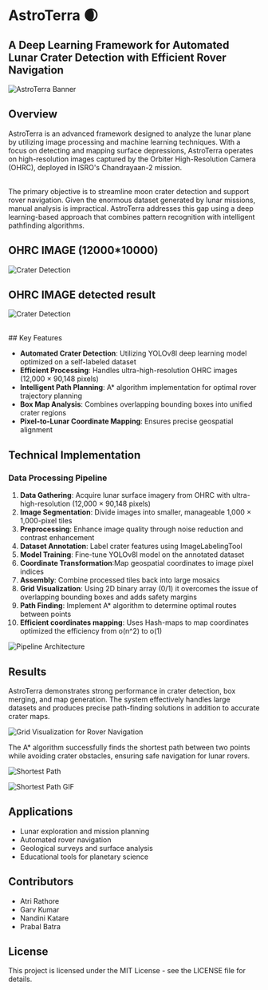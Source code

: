 # AstroTerra 🌒

## A Deep Learning Framework for Automated Lunar Crater Detection with Efficient Rover Navigation

![AstroTerra Banner](https://github.com/garvkumar68/AstroTerra/blob/main/frontend/img/logo.jpg)

## Overview

AstroTerra is an advanced framework designed to analyze the lunar plane by utilizing image processing and machine learning techniques. With a focus on detecting and mapping surface depressions, AstroTerra operates on high-resolution images captured by the Orbiter High-Resolution Camera (OHRC), deployed in ISRO's Chandrayaan-2 mission.<br><br>

The primary objective is to streamline moon crater detection and support rover navigation. Given the enormous dataset generated by lunar missions, manual analysis is impractical. AstroTerra addresses this gap using a deep learning-based approach that combines pattern recognition with intelligent pathfinding algorithms.

## OHRC IMAGE (12000*10000)<br>
![Crater Detection](https://github.com/garvkumar68/AstroTerra/blob/main/frontend/img/Ohrc_img.png)
<br>

## OHRC IMAGE detected result<br>
![Crater Detection](https://github.com/garvkumar68/AstroTerra/blob/main/frontend/img/large_img_detection.jpg)
<br>


<br>
## Key Features

- **Automated Crater Detection**: Utilizing YOLOv8l deep learning model optimized on a self-labeled dataset<br>
- **Efficient Processing**: Handles ultra-high-resolution OHRC images (12,000 × 90,148 pixels)<br>
- **Intelligent Path Planning**: A* algorithm implementation for optimal rover trajectory planning<br>
- **Box Map Analysis**: Combines overlapping bounding boxes into unified crater regions<br>
- **Pixel-to-Lunar Coordinate Mapping**: Ensures precise geospatial alignment

## Technical Implementation

### Data Processing Pipeline

1. **Data Gathering**: Acquire lunar surface imagery from OHRC with ultra-high-resolution (12,000 × 90,148 pixels)<br>
2. **Image Segmentation**: Divide images into smaller, manageable 1,000 × 1,000-pixel tiles<br>
3. **Preprocessing**: Enhance image quality through noise reduction and contrast enhancement<br>
4. **Dataset Annotation**: Label crater features using ImageLabelingTool<br>
5. **Model Training**: Fine-tune YOLOv8l model on the annotated dataset<br>
6. **Coordinate Transformation**:Map geospatial coordinates to image pixel indices<br>
7. **Assembly**: Combine processed tiles back into large mosaics<br>
8. **Grid Visualization**: Using 2D binary array (0/1) it overcomes the issue of overlapping bounding boxes and adds safety margins<br>
9. **Path Finding**: Implement A* algorithm to determine optimal routes between points
10. **Efficient coordinates mapping**: Uses Hash-maps to map coordinates optimized the efficiency from o(n^2) to o(1)

![Pipeline Architecture](https://github.com/garvkumar68/AstroTerra/blob/main/frontend/img/flowchart.png)

## Results

AstroTerra demonstrates strong performance in crater detection, box merging, and map generation. The system effectively handles large datasets and produces precise path-finding solutions in addition to accurate crater maps.

![Grid Visualization for Rover Navigation](https://github.com/garvkumar68/AstroTerra/blob/main/frontend/img/grid%20visualization.png)

The A* algorithm successfully finds the shortest path between two points while avoiding crater obstacles, ensuring safe navigation for lunar rovers.

![Shortest Path](https://github.com/garvkumar68/AstroTerra/blob/main/frontend/img/shortest%20path%20cropped.png)

![Shortest Path GIF](https://github.com/garvkumar68/AstroTerra/blob/main/frontend/img/rover_path.gif)

## Applications

- Lunar exploration and mission planning<br>
- Automated rover navigation<br>
- Geological surveys and surface analysis<br>
- Educational tools for planetary science<br>

## Contributors

- Atri Rathore<br>
- Garv Kumar<br>
- Nandini Katare<br>
- Prabal Batra<br>


## License
This project is licensed under the MIT License - see the LICENSE file for details.